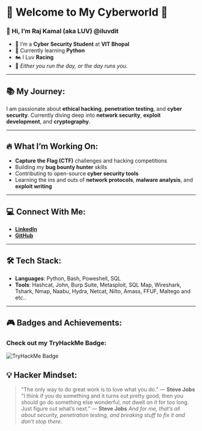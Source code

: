 # 🚨 **Welcome to My Cyberworld** 🚨

### 👋 Hi, I’m **Raj Kamal** (aka **LUV**) @iluvdit  
- 👀 I’m a **Cyber Security Student** at **VIT Bhopal**  
- 🌱 Currently learning **Python**  
- 🏍 I Luv **Racing**  
- 📅 *Either you run the day, or the day runs you.*

---

## 📚 **My Journey:**

I am passionate about **ethical hacking**, **penetration testing**, and **cyber security**. Currently diving deep into **network security**, **exploit development**, and **cryptography**.

---

## 🔥 **What I’m Working On:**
- **Capture the Flag (CTF)** challenges and hacking competitions
- Building my **bug bounty hunter** skills
- Contributing to open-source **cyber security tools**
- Learning the ins and outs of **network protocols**, **malware analysis**, and **exploit writing**

---

## 💻 **Connect With Me:**

- **[LinkedIn](https://www.linkedin.com/in/raj-kamal-iluvdit)**  
- **[GitHub](https://github.com/iluvdit)**  

---

## 🛠 **Tech Stack:**

- **Languages**: Python, Bash, Poweshell, SQL
- **Tools**: Hashcat, John, Burp Suite, Metasploit, SQL Map, Wireshark, Tshark, Nmap, Naabu, Hydra, Netcat, Nilto, Amass, FFUF, Maltego and etc..

---

## 🎮 **Badges and Achievements:**

### Check out my **TryHackMe Badge**:
![TryHackMe Badge](https://tryhackme-badges.s3.amazonaws.com/iluvdit.png)


## 💡 **Hacker Mindset:**

> "The only way to do great work is to love what you do." — **Steve Jobs**
> "I think if you do something and it turns out pretty good, then you should go do something else wonderful, not dwell on it for too long. Just figure out what’s next." — **Steve Jobs**
> *And for me, that’s all about security, penetration testing, and breaking stuff to fix it and don't stop there.*

